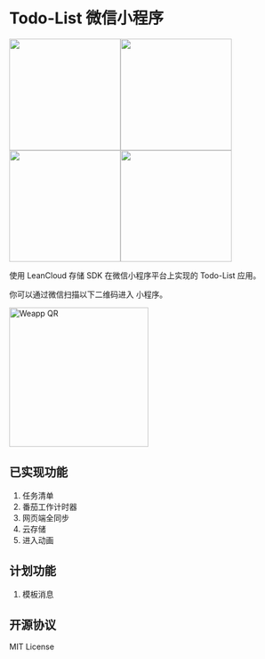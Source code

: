 # Todo-List 微信小程序

<img width="200" src="http://baobaiqiang.oss-cn-beijing.aliyuncs.com/upload/6we.JPG"><img width="200" src="http://baobaiqiang.oss-cn-beijing.aliyuncs.com/upload/we2.JPG"><img width="200" src="http://baobaiqiang.oss-cn-beijing.aliyuncs.com/upload/we3.JPG"><img width="200" src="http://baobaiqiang.oss-cn-beijing.aliyuncs.com/upload/we4.JPG">


使用 LeanCloud 存储 SDK 在微信小程序平台上实现的 Todo-List 应用。


你可以通过微信扫描以下二维码进入 小程序。

<img src="http://baobaiqiang.oss-cn-beijing.aliyuncs.com/upload/%E5%BE%AE%E4%BF%A1%E5%9B%BE%E7%89%87_20180617083655.jpg" alt="Weapp QR" width="250">

## 已实现功能
1. 任务清单
2. 番茄工作计时器
3. 网页端全同步
4. 云存储
5. 进入动画
## 计划功能
1. 模板消息

## 开源协议
MIT License
